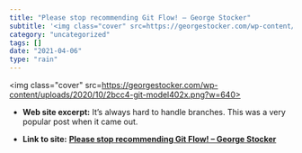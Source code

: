 ```yaml
---
title: "Please stop recommending Git Flow! – George Stocker"
subtitle: '<img class="cover" src=https://georgestocker.com/wp-content/uploads/2020/10/2bcc4-git-model402x.png?...'
category: "uncategorized"
tags: []
date: "2021-04-06"
type: "rain"
---
```

<img class="cover" src=https://georgestocker.com/wp-content/uploads/2020/10/2bcc4-git-model402x.png?w=640>



* **Web site excerpt:** It’s always hard to handle branches. This was a very popular post when it came out.

* **Link to site:** **[Please stop recommending Git Flow! – George Stocker](https://georgestocker.com/2020/03/04/please-stop-recommending-git-flow)**